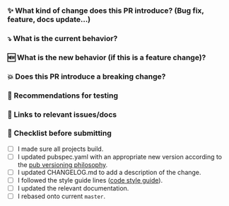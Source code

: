### :sparkles: What kind of change does this PR introduce? (Bug fix, feature, docs update...)


### :arrow_heading_down: What is the current behavior?


### :new: What is the new behavior (if this is a feature change)?


### :boom: Does this PR introduce a breaking change?


### :bug: Recommendations for testing


### :memo: Links to relevant issues/docs


### :thinking: Checklist before submitting

- [ ] I made sure all projects build.
- [ ] I updated pubspec.yaml with an appropriate new version according to the [pub versioning philosophy](https://dart.dev/tools/pub/versioning).
- [ ] I updated CHANGELOG.md to add a description of the change.
- [ ] I followed the style guide lines ([code style guide](https://github.com/Baseflow/flutter-geolocator/blob/master/CONTRIBUTING.md)).
- [ ] I updated the relevant documentation.
- [ ] I rebased onto current `master`.
